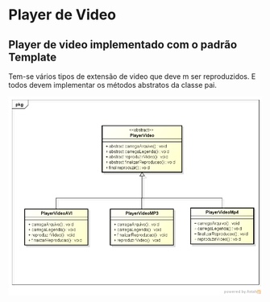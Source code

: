 # Player de Video

## Player de video implementado com o padrão Template

Tem-se vários tipos de extensão de video que deve m ser reproduzidos. E todos devem implementar os métodos abstratos da classe pai.

![](https://github.com/alitigeller/PlayerVideo/blob/master/Class%20Diagram0.png?raw=true)
